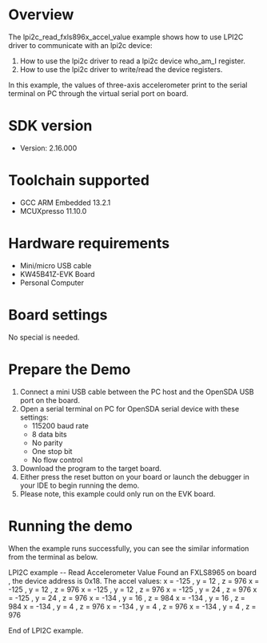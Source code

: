 Overview
========
The lpi2c_read_fxls896x_accel_value example shows how to use LPI2C driver to communicate with an lpi2c device:

 1. How to use the lpi2c driver to read a lpi2c device who_am_I register.
 2. How to use the lpi2c driver to write/read the device registers.

In this example, the values of three-axis accelerometer print to the serial terminal on PC through
the virtual serial port on board.

SDK version
===========
- Version: 2.16.000

Toolchain supported
===================
- GCC ARM Embedded  13.2.1
- MCUXpresso  11.10.0

Hardware requirements
=====================
- Mini/micro USB cable
- KW45B41Z-EVK Board
- Personal Computer

Board settings
==============
No special is needed.

Prepare the Demo
================
1.  Connect a mini USB cable between the PC host and the OpenSDA USB port on the board.
2.  Open a serial terminal on PC for OpenSDA serial device with these settings:
    - 115200 baud rate
    - 8 data bits
    - No parity
    - One stop bit
    - No flow control
3.  Download the program to the target board.
4.  Either press the reset button on your board or launch the debugger in your IDE to begin running the demo.
5.  Please note, this example could only run on the EVK board.

Running the demo
================
When the example runs successfully, you can see the similar information from the terminal as below.

LPI2C example -- Read Accelerometer Value
Found an FXLS8965 on board , the device address is 0x18.
The accel values:
x =  -125 , y =    12 , z =   976
x =  -125 , y =    12 , z =   976
x =  -125 , y =    12 , z =   976
x =  -125 , y =    24 , z =   976
x =  -125 , y =    24 , z =   976
x =  -134 , y =    16 , z =   984
x =  -134 , y =    16 , z =   984
x =  -134 , y =     4 , z =   976
x =  -134 , y =     4 , z =   976
x =  -134 , y =     4 , z =   976

End of LPI2C example.
